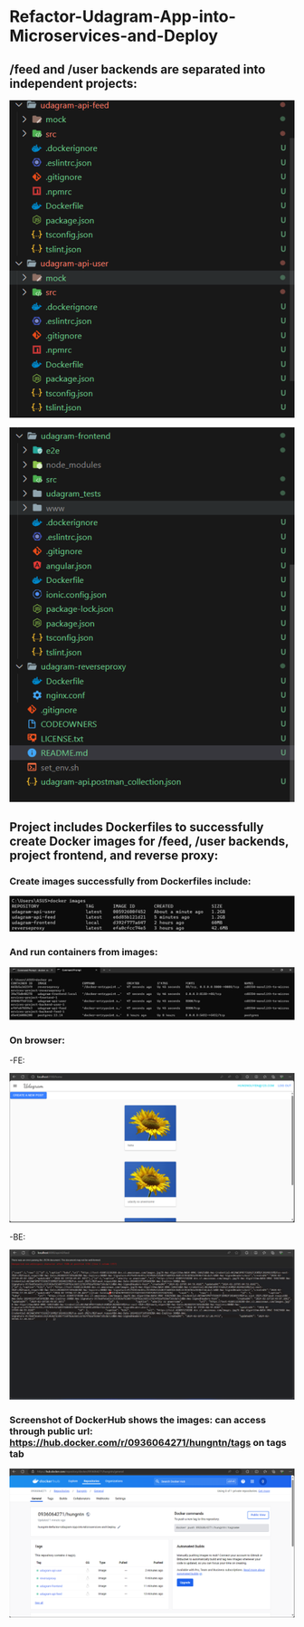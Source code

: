 # Refactor-Udagram-App-into-Microservices-and-Deploy

## /feed and /user backends are separated into independent projects:

![Screenshot](./screenshots/Screenshot_1.png)

![Screenshot](./screenshots/Screenshot_2.png)

## Project includes Dockerfiles to successfully create Docker images for /feed, /user backends, project frontend, and reverse proxy:

### Create images successfully from Dockerfiles include:

![Screenshot](./screenshots/Screenshot_5.png)

### And run containers from images:

![Screenshot](./screenshots/Screenshot_6.png)

### On browser:

-FE:

![Screenshot](./screenshots/Screenshot_7.png)

-BE: 

![Screenshot](./screenshots/Screenshot_8.png)

### Screenshot of DockerHub shows the images: can access through public url: https://hub.docker.com/r/0936064271/hungntn/tags on tags tab

![Screenshot](./screenshots/Screenshot_9.png)